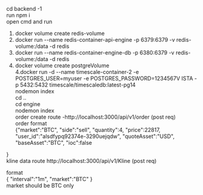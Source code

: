 cd backend -1  
run npm i  
open cmd and run  
  1. docker volume create redis-volume  
  2. docker run --name redis-container-api-engine -p 6379:6379 -v redis-volume:/data -d redis
  3. docker run --name redis-container-engine-db -p 6380:6379 -v redis-volume:/data -d redis   
  4. docker volume create postgreVolume  
  4.docker run -d --name timescale-container-2 -e POSTGRES_USER=myuser -e POSTGRES_PASSWORD=1234567V
ISTA -p 5432:5432 timescale/timescaledb:latest-pg14    
nodemon index  
cd ..  
cd engine  
nodemon index  
order create route -http://localhost:3000/api/v1/order  (post req)  
order format  
  {"market":"BTC",
  "side":"sell",
  "quantity":4,
  "price":22817,
  "user_id":"alsdfypq92374e-3290uejqdw",
  "quoteAsset":"USD",
  "baseAsset":"BTC",
  "ioc":false
    
  }     
  kline data route  http://localhost:3000/api/v1/Kline   (post req)  

  format    
  {
    "interval":"1m",
    "market":"BTC"
}    
market should be BTC only 
